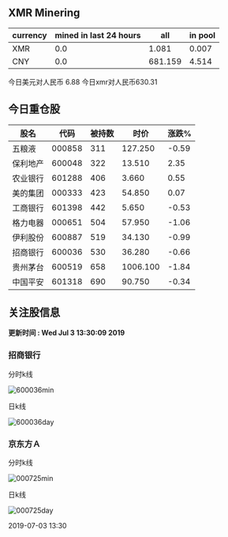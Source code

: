 ## XMR Minering

|currency|mined in last 24 hours|all|in pool|
|---|---|---|---|
|XMR|0.0|1.081|0.007|
|CNY|0.0|681.159|4.514|

今日美元对人民币 6.88	今日xmr对人民币630.31


## 今日重仓股 

|股名|代码|被持数|时价|涨跌%|
|---|---|---|---|---|
|五粮液|000858|311|127.250|-0.59|
|保利地产|600048|322|13.510|2.35|
|农业银行|601288|406|3.660|0.55|
|美的集团|000333|423|54.850|0.07|
|工商银行|601398|442|5.650|-0.53|
|格力电器|000651|504|57.950|-1.06|
|伊利股份|600887|519|34.130|-0.99|
|招商银行|600036|530|36.280|-0.66|
|贵州茅台|600519|658|1006.100|-1.84|
|中国平安|601318|690|90.750|-0.34|

## 关注股信息
**更新时间 : Wed Jul  3 13:30:09 2019**
### 招商银行 
分时k线

![600036min](http://image.sinajs.cn/newchart/min/n/sh600036.gif)

日k线

![600036day](http://image.sinajs.cn/newchart/daily/n/sh600036.gif)

### 京东方Ａ 
分时k线

![000725min](http://image.sinajs.cn/newchart/min/n/sz000725.gif)

日k线

![000725day](http://image.sinajs.cn/newchart/daily/n/sz000725.gif)

2019-07-03 13:30